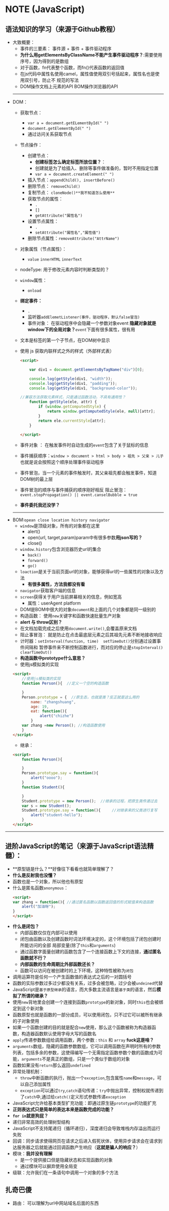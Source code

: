 # NOTE  (JavaScript)
## 语法知识的学习（来源于Github教程）
- 大致概要：
    - 事件的三要素： 事件源 + 事件 + 事件驱动程序
    - **为什么用getElementsByClassName不能产生事件驱动程序？**:需要使用序号，因为得到的是数组
    - 对于函数，fn代表整个函数，而fn()代表函数的返回值
    - 在js代码中属性名使用camel，属性值使用双引号括起来，属性名也是使用双引号，防止不
    规范的写法
    - DOM操作文档上元素的API BOM操作浏览器的API
    ---
- DOM：
    - 获取节点：
        - `var a = document.getELementById(" ")`
        - `document.getElementById(" ")`
        - 通过访问关系获取节点
    - 节点操作：
        - 创建节点：
            - **创建标签怎么确定标签所放位置？**：
            - 创建就是为了给插入、删除等事件做准备的，暂时不用指定位置
            - `var a = document.createElement(" ")   `
        - 插入节点：`appendChild(), insertBefore()`
        - 删除节点： `removeChild()`
        - 复制节点： `cloneNode()**我不知道怎么使用**`
        - 获取节点的属性： 
            - `. `
            - `[]`
            - `getAttribute("属性名")`
        - 设置节点属性：
            - `. `
            - `setAttribute("属性名","属性值")`
        - 删除节点属性：`removeAttribute("AttrName")`
    - 对象属性（节点属性）：
        - `value` `innerHTML` `innerText`
    - nodeType: 用于修改元素内容时判断类型的？
    -  `window`属性：
        - `onload`
    - **绑定事件：**
        - `.`
        - 监听器`addElemetListener(事件，驱动程序，默认false冒泡)`
        - 事件对象： 在驱动程序中会隐藏一个参数对象event  **隐藏对象就是window下的全局对象？**`event`下面有很多属性，很有用

    -  文本是标签的第一个子节点，在DOM树中显示
    - 使用 js 获取内联样式之外的样式（外部样式表）
        ```html
        <script>

            var div1 = document.getElementsByTagName("div")[0];

            console.log(getStyle(div1, "width"));
            console.log(getStyle(div1, "padding"));
            console.log(getStyle(div1, "background-color"));

        //兼容方法获取元素样式，只是通过函数活动，不具有通用性？
            function getStyle(ele, attr) {
                if (window.getComputedStyle) {
                    return window.getComputedStyle(ele, null)[attr];
                }
                return ele.currentStyle[attr];
            }
            
        </script>
        ```
    - 事件对象 ： 在触发事件时自动生成的`event`包含了关于鼠标的信息
    - 事件捕获顺序：`window > document > html > body > 祖先 > 父亲 > 儿子`也就是说会按照这个顺序处理事件驱动程序
    - 事件冒泡，当一个元素的事件触发时，其父亲祖先都会触发事件，知道DOM树的最上层
    - 事件冒泡的顺序与事件捕获的顺序刚好相反 阻止冒泡：`event.stopPropagation() || event.canselBubble = true`
    - **事件委托我还没学？**
    ---
- BOM:`opean close location history navigator`
    - `window`是顶级对象，所有的对象都在这里
        - alert()
        - open(url, target,param)param中有很多参数**用json写的？**
        - close()
    - `window.history`包含浏览器历史url的集合
        - `back()`
        - `forward()`
        - `go()`
    - `loaction`是关于当前页面url的对象，能够获得url的一些属性的对象以及方法
        - **有很多属性，方法我都没有看**
    - `navigator`获取客户端的信息
    - `screen`获得关于用户当前屏幕相关的信息，例如宽高
        - 属性：userAgent platform
    - DOM是BOM中很大的对象`document`和上面的几个对象都是同一级别的
    - 构造函数： 使用`new`关键字和函数快速批量生产对象
    - **alert 与 throw区别？**
    - 在文档加载完成之后使用`document.write()`,会覆盖原来文档
    - 阻止事冒泡： 就是防止在点击最底层元素之后其祖先元素不断地接收响应
    - 计时器：`setInterval(function, time)  setTimeOut()`分别通过设置事件间隔和
    暂停事件来不断控制函数进行，而对应的停止是`stopInterval() clearTimeOut()`
    - **构造函数中prototype什么意思？**
    - 使用js模拟类的实现
    ```html
    <script>
        //使用js模拟类的实现
        function Person(){  //定义一个空的构造函数

        }
        Person.prototype = {  //原生态，也就是类？反正就是这么用的
            name: "zhangshuang",
            age: 19,
            eat: function(){
                alert("chizhe")
            }
        var zhang =new Person(); //构造函数使用
        }
    </script>
    ```
    - 继承：
    ```html
    <script>
        function Person(){

        }
        Person.prototype.say = function(){
            alert("oooo");
        }
        function Student(){

        }
        Student.prototype = new Person();  //继承的过程，把原生类传递过去
        var s = new Student();
        Student.prototype.say = function(){     //对继承来的父类进行复写
            alert("student-hello");
        }
    </script>
    ```
---
## 进阶JavaScript的笔记（来源于JavaScript语法精髓）：
- **原型链是什么？**好像往下看看也就简单理解了？
- **什么是反射我也没懂？**
- 函数也是一个对象，所以他也有原型
- 什么是匿名函数`anonymous`：
    ```html
    <script>
    var zhang = function(){ //通过匿名函数以函数返回值的形式赋值来构造函数
        alert("加油呀");
    }
    </script>
    ```
- **什么是闭包？**
    - 内部函数仅仅在内部可以使用
    - 闭包由函数以及创建函数时词法环境决定的，这个环境包括了闭包创建时所能访问的全部
    局部变量(除了`this`和`arguments`)
    - 通过函数字面量创建的函数包含了一个连接函数上下文的连接，**通过匿名函数就不行？**
    - **内部函数的生命周期比外部函数还长？**
    - 函数可以访问在被创建时的上下环境，这种特性被称为`闭包`
- 调用运算符是任何一个产生函数值的表达式之后的一对圆括号
- 函数的实际参数过多过少都没有关系，过多会被忽略，过少会被`undeined`代替
- JavaScript是`基于原型继承`的语言，而大多数主流语言是`基于类`的语言，然后**模拟了所谓的继承？**
- 使用`new`背地里会创建一个连接到函数`prototype`的新对象，同时`this`也会被绑定到这个新对象
- 函数原型也就是函数的一部分成员，可以使用闭包，只不过它可以被所有继承的子对象使用
- 如果一个函数创建的目的就是配合`new`使用，那么这个函数被称为构造器函数，构造器函数默认使用字母大写的函数名
- `apply`传递参数数组给调用函数，两个参数 : `this` 和 `array` **fuck这是啥？**
- `arguments`数组，隐藏的函数参数数组，它可以调用函数在声明时所有的参数列表，包括多余的参数，这使得编写一个无需指定函数参数个数的函数成为可能，`arguments`不是真正的数组，只是一个类似于数组的对象
- 函数如果没有`return`那么返回`undefined`
- 异常处理机制：
    - `throw`中断函数的执行，抛出一个`exception`,包含属性`name`和`message`，可以自己添加属性
    - `exception`可以通过`try`,`catch`语句传递：`try`中抛出异常，控制权就传递到了`catch`中,通过给`catch()`定义形式参数传递`exception`
- JavaScript允许给基本类型扩充功能：即通过原生链`prototype`的功能扩充
- **正则表达式只是简单的表达本来是函数完成的功能？**
- **`for in`就是狗屁？**
- 递归非常高效的处理树型结构
- JavaScript不支持尾递归（循环递归），深度递归会导致堆栈内存溢出而运行失败
- 回调：同步请求使得网页在请求之后进入假死状体，使用异步请求会在请求到达服务器之后就能通过回调函数产生响应（**这就是骗人的响应？**）
- 模块：**我并没有理解**
    - 是一个提供接口但是隐藏状态和实现函数的对象
    - 通过模块可以摒弃使用全局变
- 级联：允许我们在一条语句中调用一个对象的多个方法

## 扎奇巴傻
- 路由： 可以理解为url中网站域名后面的东西
